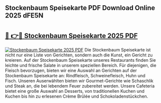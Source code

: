 ## Stockenbaum Speisekarte PDF Download Online 2025 dFE5N

# <h2><a href="http://gc6dws.nevu.top/?p=Stockenbaum+Speisekarte">🔗 👉🔴 Stockenbaum Speisekarte 2025 PDF</a></h2>

[![Stockenbaum Speisekarte 2025 PDF](https://i.imgur.com/dBaPXMq.png)](http://gc6dws.nevu.top/?p=Stockenbaum+Speisekarte)
Die Stockenbaum Speisekarte ist nicht nur eine Liste von Gerichten, sondern auch die Kunst, ein Gericht zu kreieren. Auf der Stockenbaum Speisekarte unseres Restaurants finden Sie leichte und frische Salate in unserem speziellen Bereich. Für diejenigen, die Fleisch bevorzugen, bieten wir eine Auswahl an Gerichten auf der Stockenbaum Speisekarte an: Rindfleisch, Schweinefleisch, Huhn und Fisch. Unseren Auserwählten bieten wir Gourmet-Gerichte wie Schaschlik und Steak an, die bei lebendem Feuer zubereitet werden. Unsere Cafeteria bietet eine große Auswahl an Desserts, von traditionellen Kuchen und Kuchen bis hin zu erlesenen Crème Brûlée und Schokoladenstückchen.
